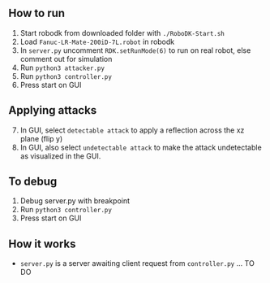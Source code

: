 ## How to run
1. Start robodk from downloaded folder with `./RoboDK-Start.sh`
2. Load `Fanuc-LR-Mate-200iD-7L.robot` in robodk
3. In `server.py` uncomment `RDK.setRunMode(6)` to run on real robot, else comment out for simulation
4. Run `python3 attacker.py`
5. Run `python3 controller.py`
6. Press start on GUI

## Applying attacks
7. In GUI, select `detectable attack` to apply a reflection across the xz plane (flip y)
8. In GUI, also select `undetectable attack` to make the attack undetectable as visualized in the GUI. 

## To debug
1. Debug server.py with breakpoint
2. Run `python3 controller.py`
3. Press start on GUI

## How it works
- `server.py` is a server awaiting client request from `controller.py`
... TO DO